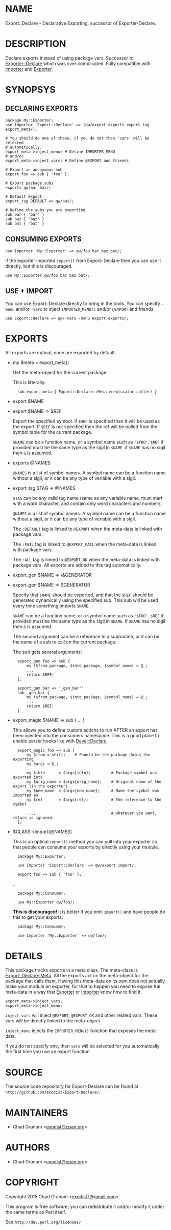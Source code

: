 # NAME

Export::Declare - Declarative Exporting, successor of Exporter-Declare.

# DESCRIPTION

Declare exports instead of using package vars. Successor to
[Exporter::Declare](https://metacpan.org/pod/Exporter::Declare) which was over complicated. Fully compatible with
[Importer](https://metacpan.org/pod/Importer) and [Exporter](https://metacpan.org/pod/Exporter).

# SYNOPSYS

## DECLARING EXPORTS

    package My::Exporter;
    use Importer 'Export::Declare' => (qw/export exports export_tag export_meta/);

    # You should do one of these, if you do not then 'vars' will be selected
    # automatically.
    export_meta->inject_menu; # Define IMPORTER_MENU
    # and/or
    export_meta->inject_vars; # Define @EXPORT and friends

    # Export an anonymous sub
    export foo => sub { 'foo' };

    # Export package subs
    exports qw/bar baz/;

    # Default export
    export_tag DEFAULT => qw/bat/;

    # Define the subs you are exporting
    sub bar { 'bar' }
    sub baz { 'baz' }
    sub bat { 'bat' }

## CONSUMING EXPORTS

    use Importer 'My::Exporter' => qw/foo bar baz bat/;

if the exporter imported `import()` from Export::Declare then you can use it
directly, but this is discouraged.

    use My::Exporter qw/foo bar baz bat/;

## USE + IMPORT

You can use Export::Declare directly to bring in the tools. You can specify
`-menu` and/or `-vars` to inject `IMPORTER_MENU()` and/or `@EXPORT` and
friends.

    use Export::Declare => qw/-vars -menu export exports/;

# EXPORTS

All exports are optinal, none are exported by default.

- my $meta = export\_meta()

    Get the meta-object for the current package.

    This is litterally:

        sub export_meta { Export::Declare::Meta->new(scalar caller) }

- export $NAME
- export $NAME => $REF

    Export the specified symbol. if `$REF` is specified then it will be used as
    the export. If `$REF` is not specified then the ref will be pulled from the
    symbol table for the current package.

    `$NAME` can be a function name, or a symbol name such as `'$FOO'`. `$REF` if
    provided must be the same type as the sigil in `$NAME`. if `$NAME` has no
    sigil then `&` is assumed.

- exports @NAMES

    `@NAMES` is a list of symbol names. A symbol name can be a function name
    without a sigil, or it can be any type of veriable with a sigil.

- export\_tag $TAG => @NAMES

    `$TAG` can be any valid tag name (same as any variable name, must start with a
    word character, and contain only word characters and numbers.

    `@NAMES` is a list of symbol names. A symbol name can be a function name
    without a sigil, or it can be any type of veriable with a sigil.

    The `:DEFAULT` tag is linked to `@EXPORT` when the meta-data is linked with
    package vars.

    The `:FAIL` tag is linked to `@EXPORT_FAIL` when the meta-data is linked with
    package vars.

    The `:ALL` tag is linked to `@EXPORT_OK` when the meta-data is linked with
    package vars. All exports are added to this tag automatically.

- export\_gen $NAME => \\&GENERATOR
- export\_gen $NAME => $GENERATOR

    Specify that `$NAME` should be exported, and that the `$REF` should be
    generated dynamically using the specified sub. This sub will be used every time
    something imports `$NAME`.

    `$NAME` can be a function name, or a symbol name such as `'$FOO'`. `$REF` if
    provided must be the same type as the sigil in `$NAME`. if `$NAME` has no
    sigil then `&` is assumed.

    The second argument can be a reference to a subroutine, or it can be the name
    of a sub to call on the current package.

    The sub gets several arguments:

        export_gen foo => sub {
            my ($from_package, $into_package, $symbol_name) = @_;
            ...
            return $REF;
        };

        export_gen bar => '_gen_bar''
        sub _gen_bar {
            my ($from_package, $into_package, $symbol_name) = @_;
            ...
            return $REF;
        }

- export\_magic $NAME => sub { ... }

    This allows you to define custom actions to run AFTER an export has been
    injected into the consumers namespace. This is a good place to enable parser
    hooks like with [Devel::Declare](https://metacpan.org/pod/Devel::Declare).

        export_magic foo => sub {
            my $from = shift;    # Should be the package doing the exporting
            my %args = @_;

            my $into      = $args{into};         # Package symbol was exported into
            my $orig_name = $args{orig_name};    # Original name of the export (in the exporter)
            my $new_name  = $args{new_name};     # Name the symbol was imported as
            my $ref       = $args{ref};          # The reference to the symbol

            ...;                                 # whatever you want, return is ignored.
        };

- $CLASS->import(@NAMES)

    This is an optinal `import()` method you can pull into your exporter so that
    people can consume your exports by directly using your module.

        package My::Exporter;

        use Importer 'Export::Declare' => qw/export import/;

        export foo => sub { 'foo' };

    ...

        package My::Consumer;

        use My::Exporter qw/foo/;

    **This is discouraged!** it is better if you omit `import()` and have people do
    this to get your exports:

        package My::Consumer;

        use Importer 'My::Exporter' => qw/foo/;

# DETAILS

This package tracks exports in a meta class. The meta-class is
[Export::Declare::Meta](https://metacpan.org/pod/Export::Declare::Meta). All the exports act on the meta-object for the
package that calls them. Having this meta-data on its own does not actually
make your module an exporter, for that to happen you need to expose the
meta-data in a way that [Exporter](https://metacpan.org/pod/Exporter) or [Importer](https://metacpan.org/pod/Importer) know how to find it.

    export_meta->inject_vars;
    export_meta->inject_menu;

`inject_vars` will inject `@EXPORT`, `@EXPORT_OK` and other related vars.
These vars will be directly linked to the meta-object.

`inject_menu` injects the `IMPORTER_MENU()` function that exposes the
meta-data.

If you do not specify one, then `vars` will be selected for you automatically
the first time you use an export function.

# SOURCE

The source code repository for Export-Declare can be found at
`http://github.com/exodist/Export-Declare/`.

# MAINTAINERS

- Chad Granum &lt;exodist@cpan.org>

# AUTHORS

- Chad Granum &lt;exodist@cpan.org>

# COPYRIGHT

Copyright 2015 Chad Granum &lt;exodist7@gmail.com>.

This program is free software; you can redistribute it and/or
modify it under the same terms as Perl itself.

See `http://dev.perl.org/licenses/`
